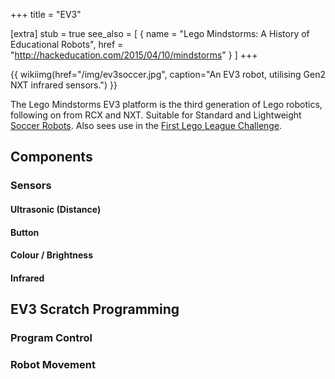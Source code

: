 +++
title = "EV3"

[extra]
stub = true
see_also = [
  { name = "Lego Mindstorms: A History of Educational Robots", href = "http://hackeducation.com/2015/04/10/mindstorms" }
]
+++

{{ wikiimg(href="/img/ev3soccer.jpg", caption="An EV3 robot, utilising Gen2 NXT infrared sensors.") }}

The Lego Mindstorms EV3 platform is the third generation of Lego robotics, following on from RCX and NXT. Suitable for Standard and Lightweight [Soccer Robots](@/wiki/soccer.md). Also sees use in the [First Lego League Challenge](@/wiki/fll.md).

## Components

### Sensors

#### Ultrasonic (Distance)

#### Button

#### Colour / Brightness

#### Infrared

## EV3 Scratch Programming

### Program Control

### Robot Movement

